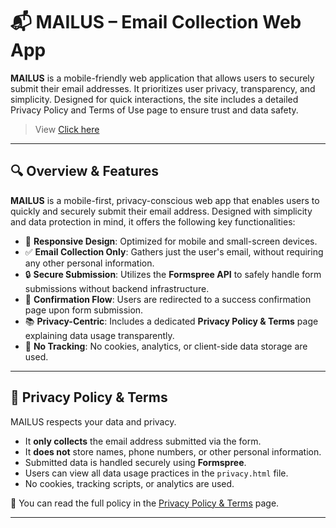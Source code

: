 # 📬 MAILUS – Email Collection Web App

**MAILUS** is a mobile-friendly web application that allows users to securely submit their email addresses. It prioritizes user privacy, transparency, and simplicity. Designed for quick interactions, the site includes a detailed Privacy Policy and Terms of Use page to ensure trust and data safety.
> View [Click here](https://priyash-das.github.io/MAILUS/index.html)

---

## 🔍 Overview & Features

**MAILUS** is a mobile-first, privacy-conscious web app that enables users to quickly and securely submit their email address. Designed with simplicity and data protection in mind, it offers the following key functionalities:

- 📱 **Responsive Design**: Optimized for mobile and small-screen devices.
- ✅ **Email Collection Only**: Gathers just the user's email, without requiring any other personal information.
- 🔒 **Secure Submission**: Utilizes the **Formspree API** to safely handle form submissions without backend infrastructure.
- 📄 **Confirmation Flow**: Users are redirected to a success confirmation page upon form submission.
- 📚 **Privacy-Centric**: Includes a dedicated **Privacy Policy & Terms** page explaining data usage transparently.
- 🚫 **No Tracking**: No cookies, analytics, or client-side data storage are used.

---

## 🔐 Privacy Policy & Terms

MAILUS respects your data and privacy.

- It **only collects** the email address submitted via the form.
- It **does not** store names, phone numbers, or other personal information.
- Submitted data is handled securely using **Formspree**.
- Users can view all data usage practices in the `privacy.html` file.
- No cookies, tracking scripts, or analytics are used.

📄 You can read the full policy in the [Privacy Policy & Terms](https://priyash-das.github.io/MAILUS/privacy.html) page.

---

